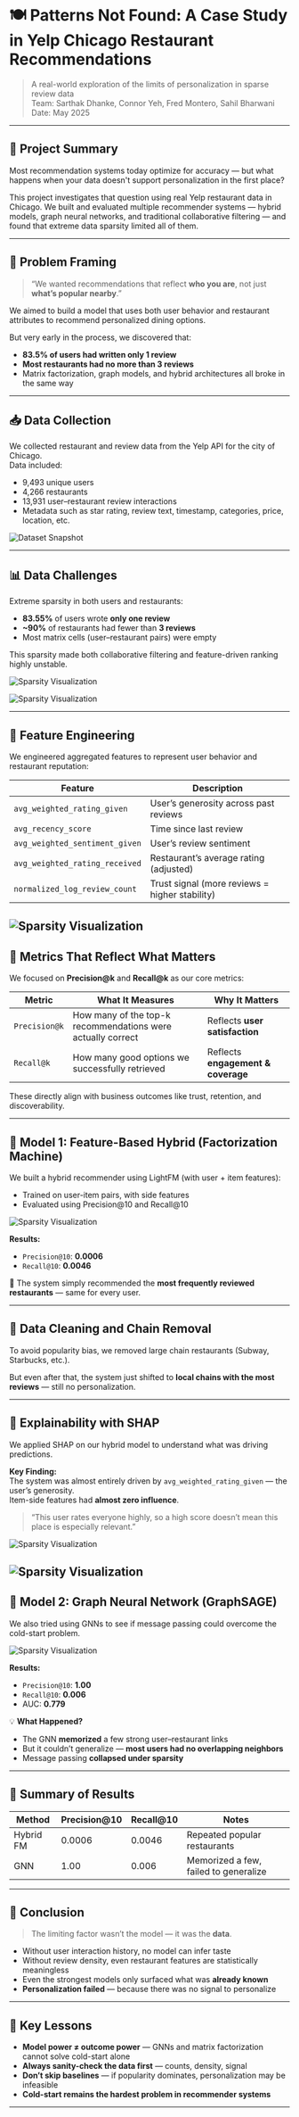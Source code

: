 # 🍽️ Patterns Not Found: A Case Study in Yelp Chicago Restaurant Recommendations

> A real-world exploration of the limits of personalization in sparse review data  
> Team: Sarthak Dhanke, Connor Yeh, Fred Montero, Sahil Bharwani  
> Date: May 2025

---

## 📌 Project Summary

Most recommendation systems today optimize for accuracy — but what happens when your data doesn't support personalization in the first place?

This project investigates that question using real Yelp restaurant data in Chicago. We built and evaluated multiple recommender systems — hybrid models, graph neural networks, and traditional collaborative filtering — and found that extreme data sparsity limited all of them.

---

## 🧭 Problem Framing

> “We wanted recommendations that reflect **who you are**, not just **what’s popular nearby**.”

We aimed to build a model that uses both user behavior and restaurant attributes to recommend personalized dining options.

But very early in the process, we discovered that:
- **83.5% of users had written only 1 review**
- **Most restaurants had no more than 3 reviews**
- Matrix factorization, graph models, and hybrid architectures all broke in the same way

---

## 📥 Data Collection

We collected restaurant and review data from the Yelp API for the city of Chicago.  
Data included:
- 9,493 unique users
- 4,266 restaurants
- 13,931 user–restaurant review interactions
- Metadata such as star rating, review text, timestamp, categories, price, location, etc.

![Dataset Snapshot](images/dataset_snapshot.png)

---

## 📊 Data Challenges

Extreme sparsity in both users and restaurants:

- **83.55%** of users wrote **only one review**
- **~90%** of restaurants had fewer than **3 reviews**
- Most matrix cells (user–restaurant pairs) were empty

This sparsity made both collaborative filtering and feature-driven ranking highly unstable.

![Sparsity Visualization](images/data_sparsity_1.png)






![Sparsity Visualization](images/data_sparsity_3.png)

---

## 🔧 Feature Engineering

We engineered aggregated features to represent user behavior and restaurant reputation:

| Feature | Description |
|---------|-------------|
| `avg_weighted_rating_given` | User’s generosity across past reviews |
| `avg_recency_score` | Time since last review |
| `avg_weighted_sentiment_given` | User’s review sentiment |
| `avg_weighted_rating_received` | Restaurant’s average rating (adjusted) |
| `normalized_log_review_count` | Trust signal (more reviews = higher stability) |

![Sparsity Visualization](images/feature_engineering.png)
---

## 📐 Metrics That Reflect What Matters

We focused on **Precision@k** and **Recall@k** as our core metrics:

| Metric | What It Measures | Why It Matters |
|--------|------------------|----------------|
| `Precision@k` | How many of the top-k recommendations were actually correct | Reflects **user satisfaction** |
| `Recall@k` | How many good options we successfully retrieved | Reflects **engagement & coverage** |

These directly align with business outcomes like trust, retention, and discoverability.

---

## 🤖 Model 1: Feature-Based Hybrid (Factorization Machine)

We built a hybrid recommender using LightFM (with user + item features):

- Trained on user-item pairs, with side features
- Evaluated using Precision@10 and Recall@10

![Sparsity Visualization](images/hybrid_model.png)

**Results:**
- `Precision@10`: **0.0006**
- `Recall@10`: **0.0046**

🔎 The system simply recommended the **most frequently reviewed restaurants** — same for every user.

---

## 🧹 Data Cleaning and Chain Removal

To avoid popularity bias, we removed large chain restaurants (Subway, Starbucks, etc.).

But even after that, the system just shifted to **local chains with the most reviews** — still no personalization.

---

## 🔬 Explainability with SHAP

We applied SHAP on our hybrid model to understand what was driving predictions.

**Key Finding:**  
The system was almost entirely driven by `avg_weighted_rating_given` — the user’s generosity.  
Item-side features had **almost zero influence**.

> “This user rates everyone highly, so a high score doesn’t mean this place is especially relevant.”

![Sparsity Visualization](images/feature_importance.png)


![Sparsity Visualization](images/shap.png)
---

## 🧠 Model 2: Graph Neural Network (GraphSAGE)

We also tried using GNNs to see if message passing could overcome the cold-start problem.

![Sparsity Visualization](images/graph.png)

**Results:**
- `Precision@10`: **1.00**
- `Recall@10`: **0.006**
- AUC: **0.779**

💡 **What Happened?**
- The GNN **memorized** a few strong user–restaurant links
- But it couldn’t generalize — **most users had no overlapping neighbors**
- Message passing **collapsed under sparsity**

---

## 🧵 Summary of Results

| Method | Precision@10 | Recall@10 | Notes |
|--------|--------------|-----------|-------|
| Hybrid FM | 0.0006 | 0.0046 | Repeated popular restaurants |
| GNN | 1.00 | 0.006 | Memorized a few, failed to generalize |

---

## 🧩 Conclusion

> The limiting factor wasn’t the model — it was the **data**.

- Without user interaction history, no model can infer taste  
- Without review density, even restaurant features are statistically meaningless  
- Even the strongest models only surfaced what was **already known**  
- **Personalization failed** — because there was no signal to personalize

---

## 📌 Key Lessons

- **Model power ≠ outcome power** — GNNs and matrix factorization cannot solve cold-start alone
- **Always sanity-check the data first** — counts, density, signal
- **Don’t skip baselines** — if popularity dominates, personalization may be infeasible
- **Cold-start remains the hardest problem in recommender systems**

---



